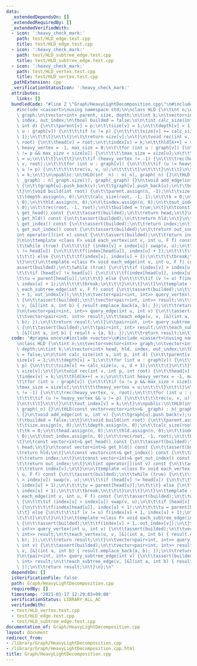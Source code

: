 ```yaml
---
data:
  _extendedDependsOn: []
  _extendedRequiredBy: []
  _extendedVerifiedWith:
  - icon: ':heavy_check_mark:'
    path: test/HLD_edge.test.cpp
    title: test/HLD_edge.test.cpp
  - icon: ':heavy_check_mark:'
    path: test/HLD_subtree_edge.test.cpp
    title: test/HLD_subtree_edge.test.cpp
  - icon: ':heavy_check_mark:'
    path: test/HLD_vertex.test.cpp
    title: test/HLD_vertex.test.cpp
  _pathExtension: cpp
  _verificationStatusIcon: ':heavy_check_mark:'
  attributes:
    links: []
  bundledCode: "#line 2 \"Graph/HeavyLightDecomposition.cpp\"\n#include <vector>\n\
    #include <cassert>\nusing namespace std;\n\nclass HLD {\n\tint n;\n\tvector<vector<int>>\
    \ graph;\n\tvector<int> parent, size, depth;\n\tint k;\n\tvector<int> head, hld,\
    \ index, out_index;\n\tbool builded = false;\n\n\tint calc_size(int v, int p,\
    \ int d) {\n\t\tparent[v] = p;\n\t\tsize[v] = 1;\n\t\tdepth[v] = 1;\n\t\tfor (int\
    \ u : graph[v]) {\n\t\t\tif (u != p) {\n\t\t\t\tsize[v] += calc_size(u, v, d +\
    \ 1);\n\t\t\t}\n\t\t}\n\t\treturn size[v];\n\t}\n\tvoid rec(int v, int p, int\
    \ root) {\n\t\thead[v] = root;\n\t\tindex[v] = k;\n\t\thld[k++] = v;\n\n\t\tint\
    \ heavy_vertex = -1, max_size = 0;\n\t\tfor (int u : graph[v]) {\n\t\t\tif (u\
    \ != p && max_size < size[u]) {\n\t\t\t\tmax_size = size[u];\n\t\t\t\theavy_vertex\
    \ = u;\n\t\t\t}\n\t\t}\n\t\tif (heavy_vertex != -1) {\n\t\t\trec(heavy_vertex,\
    \ v, root);\n\t\t\tfor (int u : graph[v]) {\n\t\t\t\tif (u != heavy_vertex &&\
    \ u != p) {\n\t\t\t\t\trec(u, v, u);\n\t\t\t\t}\n\t\t\t}\n\t\t}\n\t\tout_index[v]\
    \ = k;\n\t}\n\npublic:\n\tHLD(int _n) : n(_n), graph(_n) {}\n\tHLD(const vector<vector<int>>&\
    \ _graph) : n(_graph.size()), graph(_graph) {}\n\tvoid add_edge(int u, int v)\
    \ {\n\t\tgraph[u].push_back(v);\n\t\tgraph[v].push_back(u);\n\t\tbuilded = false;\n\
    \t}\n\tvoid build(int root) {\n\t\tparent.assign(n, -1);\n\t\tsize.assign(n, 0);\n\
    \t\tdepth.assign(n, 0);\n\t\tcalc_size(root, -1, 1);\n\t\tk = 0;\n\t\thead.assign(n,\
    \ 0);\n\t\thld.assign(n, 0);\n\t\tindex.assign(n, 0);\n\t\tout_index.assign(n,\
    \ 0);\n\t\trec(root, -1, root);\n\t\tbuilded = true;\n\t}\n\tconst vector<int>&\
    \ get_head() const {\n\t\tassert(builded);\n\t\treturn head;\n\t}\n\tconst vector<int>&\
    \ get_hld() const {\n\t\tassert(builded);\n\t\treturn hld;\n\t}\n\tconst vector<int>&\
    \ get_index() const {\n\t\tassert(builded);\n\t\treturn index;\n\t}\n\tconst vector<int>&\
    \ get_out_index() const {\n\t\tassert(builded);\n\t\treturn out_index;\n\t}\n\t\
    int operator[](int v) const {\n\t\tassert(builded);\n\t\treturn index[v];\n\t\
    }\n\n\ttemplate <class F> void each_vertex(int v, int u, F f) const {\n\t\tassert(builded);\n\
    \t\twhile (true) {\n\t\t\tif (index[v] > index[u]) swap(v, u);\n\t\t\tif (head[v]\
    \ != head[u]) {\n\t\t\t\tf(index[head[u]], index[u] + 1);\n\t\t\t\tu = parent[head[u]];\n\
    \t\t\t} else {\n\t\t\t\tf(index[v], index[u] + 1);\n\t\t\t\tbreak;\n\t\t\t}\n\t\
    \t}\n\t}\n\ttemplate <class F> void each_edge(int v, int u, F f) const {\n\t\t\
    assert(builded);\n\t\twhile (true) {\n\t\t\tif (index[v] > index[u]) swap(v, u);\n\
    \t\t\tif (head[v] != head[u]) {\n\t\t\t\tf(index[head[u]], index[u] + 1);\n\t\t\
    \t\tu = parent[head[u]];\n\t\t\t} else {\n\t\t\t\tif (v != u) f(index[v] + 1,\
    \ index[u] + 1);\n\t\t\t\tbreak;\n\t\t\t}\n\t\t}\n\t}\n\ttemplate <class F> void\
    \ each_subtree_edge(int v, F f) const {\n\t\tassert(builded);\n\t\tf(index[v]\
    \ + 1, out_index[v]);\n\t}\n\tvector<pair<int, int>> query_vertex(int u, int v)\
    \ {\n\t\tassert(builded);\n\t\tvector<pair<int, int>> result;\n\t\teach_vertex(u,\
    \ v, [&](int a, int b) { result.emplace_back(a, b); });\n\t\treturn result;\n\t\
    }\n\tvector<pair<int, int>> query_edge(int u, int v) {\n\t\tassert(builded);\n\
    \t\tvector<pair<int, int>> result;\n\t\teach_edge(u, v, [&](int a, int b) { result.emplace_back(a,\
    \ b); });\n\t\treturn result;\n\t}\n\tpair<int, int> query_subtree_edge(int v)\
    \ {\n\t\tassert(builded);\n\t\tpair<int, int> result;\n\t\teach_subtree_edge(v,\
    \ [&](int a, int b) { result = {a, b}; });\n\t\treturn result;\n\t}\n};\n"
  code: "#pragma once\n#include <vector>\n#include <cassert>\nusing namespace std;\n\
    \nclass HLD {\n\tint n;\n\tvector<vector<int>> graph;\n\tvector<int> parent, size,\
    \ depth;\n\tint k;\n\tvector<int> head, hld, index, out_index;\n\tbool builded\
    \ = false;\n\n\tint calc_size(int v, int p, int d) {\n\t\tparent[v] = p;\n\t\t\
    size[v] = 1;\n\t\tdepth[v] = 1;\n\t\tfor (int u : graph[v]) {\n\t\t\tif (u !=\
    \ p) {\n\t\t\t\tsize[v] += calc_size(u, v, d + 1);\n\t\t\t}\n\t\t}\n\t\treturn\
    \ size[v];\n\t}\n\tvoid rec(int v, int p, int root) {\n\t\thead[v] = root;\n\t\
    \tindex[v] = k;\n\t\thld[k++] = v;\n\n\t\tint heavy_vertex = -1, max_size = 0;\n\
    \t\tfor (int u : graph[v]) {\n\t\t\tif (u != p && max_size < size[u]) {\n\t\t\t\
    \tmax_size = size[u];\n\t\t\t\theavy_vertex = u;\n\t\t\t}\n\t\t}\n\t\tif (heavy_vertex\
    \ != -1) {\n\t\t\trec(heavy_vertex, v, root);\n\t\t\tfor (int u : graph[v]) {\n\
    \t\t\t\tif (u != heavy_vertex && u != p) {\n\t\t\t\t\trec(u, v, u);\n\t\t\t\t\
    }\n\t\t\t}\n\t\t}\n\t\tout_index[v] = k;\n\t}\n\npublic:\n\tHLD(int _n) : n(_n),\
    \ graph(_n) {}\n\tHLD(const vector<vector<int>>& _graph) : n(_graph.size()), graph(_graph)\
    \ {}\n\tvoid add_edge(int u, int v) {\n\t\tgraph[u].push_back(v);\n\t\tgraph[v].push_back(u);\n\
    \t\tbuilded = false;\n\t}\n\tvoid build(int root) {\n\t\tparent.assign(n, -1);\n\
    \t\tsize.assign(n, 0);\n\t\tdepth.assign(n, 0);\n\t\tcalc_size(root, -1, 1);\n\
    \t\tk = 0;\n\t\thead.assign(n, 0);\n\t\thld.assign(n, 0);\n\t\tindex.assign(n,\
    \ 0);\n\t\tout_index.assign(n, 0);\n\t\trec(root, -1, root);\n\t\tbuilded = true;\n\
    \t}\n\tconst vector<int>& get_head() const {\n\t\tassert(builded);\n\t\treturn\
    \ head;\n\t}\n\tconst vector<int>& get_hld() const {\n\t\tassert(builded);\n\t\
    \treturn hld;\n\t}\n\tconst vector<int>& get_index() const {\n\t\tassert(builded);\n\
    \t\treturn index;\n\t}\n\tconst vector<int>& get_out_index() const {\n\t\tassert(builded);\n\
    \t\treturn out_index;\n\t}\n\tint operator[](int v) const {\n\t\tassert(builded);\n\
    \t\treturn index[v];\n\t}\n\n\ttemplate <class F> void each_vertex(int v, int\
    \ u, F f) const {\n\t\tassert(builded);\n\t\twhile (true) {\n\t\t\tif (index[v]\
    \ > index[u]) swap(v, u);\n\t\t\tif (head[v] != head[u]) {\n\t\t\t\tf(index[head[u]],\
    \ index[u] + 1);\n\t\t\t\tu = parent[head[u]];\n\t\t\t} else {\n\t\t\t\tf(index[v],\
    \ index[u] + 1);\n\t\t\t\tbreak;\n\t\t\t}\n\t\t}\n\t}\n\ttemplate <class F> void\
    \ each_edge(int v, int u, F f) const {\n\t\tassert(builded);\n\t\twhile (true)\
    \ {\n\t\t\tif (index[v] > index[u]) swap(v, u);\n\t\t\tif (head[v] != head[u])\
    \ {\n\t\t\t\tf(index[head[u]], index[u] + 1);\n\t\t\t\tu = parent[head[u]];\n\t\
    \t\t} else {\n\t\t\t\tif (v != u) f(index[v] + 1, index[u] + 1);\n\t\t\t\tbreak;\n\
    \t\t\t}\n\t\t}\n\t}\n\ttemplate <class F> void each_subtree_edge(int v, F f) const\
    \ {\n\t\tassert(builded);\n\t\tf(index[v] + 1, out_index[v]);\n\t}\n\tvector<pair<int,\
    \ int>> query_vertex(int u, int v) {\n\t\tassert(builded);\n\t\tvector<pair<int,\
    \ int>> result;\n\t\teach_vertex(u, v, [&](int a, int b) { result.emplace_back(a,\
    \ b); });\n\t\treturn result;\n\t}\n\tvector<pair<int, int>> query_edge(int u,\
    \ int v) {\n\t\tassert(builded);\n\t\tvector<pair<int, int>> result;\n\t\teach_edge(u,\
    \ v, [&](int a, int b) { result.emplace_back(a, b); });\n\t\treturn result;\n\t\
    }\n\tpair<int, int> query_subtree_edge(int v) {\n\t\tassert(builded);\n\t\tpair<int,\
    \ int> result;\n\t\teach_subtree_edge(v, [&](int a, int b) { result = {a, b};\
    \ });\n\t\treturn result;\n\t}\n};\n"
  dependsOn: []
  isVerificationFile: false
  path: Graph/HeavyLightDecomposition.cpp
  requiredBy: []
  timestamp: '2021-01-17 12:29:03+09:00'
  verificationStatus: LIBRARY_ALL_AC
  verifiedWith:
  - test/HLD_vertex.test.cpp
  - test/HLD_edge.test.cpp
  - test/HLD_subtree_edge.test.cpp
documentation_of: Graph/HeavyLightDecomposition.cpp
layout: document
redirect_from:
- /library/Graph/HeavyLightDecomposition.cpp
- /library/Graph/HeavyLightDecomposition.cpp.html
title: Graph/HeavyLightDecomposition.cpp
---
```

